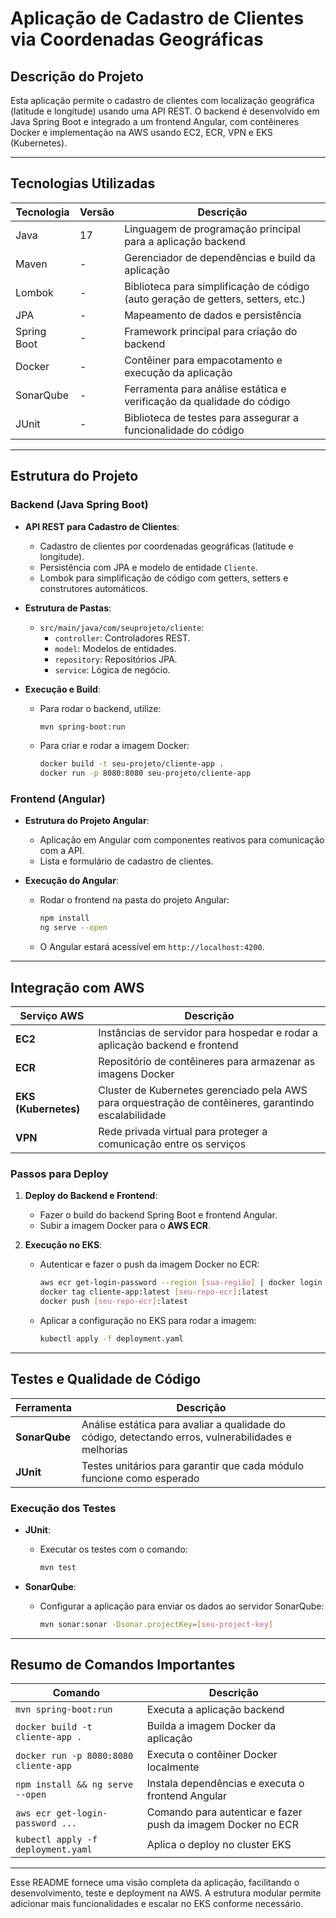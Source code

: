 # Aplicação de Cadastro de Clientes via Coordenadas Geográficas

## Descrição do Projeto

Esta aplicação permite o cadastro de clientes com localização geográfica (latitude e longitude) usando uma API REST. O backend é desenvolvido em Java Spring Boot e integrado a um frontend Angular, com contêineres Docker e implementação na AWS usando EC2, ECR, VPN e EKS (Kubernetes).

---

## Tecnologias Utilizadas

| Tecnologia      | Versão  | Descrição                                                                                   |
|-----------------|---------|-----------------------------------------------------------------------------------------------|
| Java            | 17      | Linguagem de programação principal para a aplicação backend                                   |
| Maven           | -       | Gerenciador de dependências e build da aplicação                                             |
| Lombok          | -       | Biblioteca para simplificação de código (auto geração de getters, setters, etc.)             |
| JPA             | -       | Mapeamento de dados e persistência                                                           |
| Spring Boot     | -       | Framework principal para criação do backend                                                  |
| Docker          | -       | Contêiner para empacotamento e execução da aplicação                                         |
| SonarQube       | -       | Ferramenta para análise estática e verificação da qualidade do código                        |
| JUnit           | -       | Biblioteca de testes para assegurar a funcionalidade do código                               |

---

## Estrutura do Projeto

### Backend (Java Spring Boot)

- **API REST para Cadastro de Clientes**:
  - Cadastro de clientes por coordenadas geográficas (latitude e longitude).
  - Persistência com JPA e modelo de entidade `Cliente`.
  - Lombok para simplificação de código com getters, setters e construtores automáticos.

- **Estrutura de Pastas**:
  - `src/main/java/com/seuprojeto/cliente`:
    - `controller`: Controladores REST.
    - `model`: Modelos de entidades.
    - `repository`: Repositórios JPA.
    - `service`: Lógica de negócio.

- **Execução e Build**:
  - Para rodar o backend, utilize:
    ```bash
    mvn spring-boot:run
    ```
  - Para criar e rodar a imagem Docker:
    ```bash
    docker build -t seu-projeto/cliente-app .
    docker run -p 8080:8080 seu-projeto/cliente-app
    ```

### Frontend (Angular)

- **Estrutura do Projeto Angular**:
  - Aplicação em Angular com componentes reativos para comunicação com a API.
  - Lista e formulário de cadastro de clientes.

- **Execução do Angular**:
  - Rodar o frontend na pasta do projeto Angular:
    ```bash
    npm install
    ng serve --open
    ```
  - O Angular estará acessível em `http://localhost:4200`.

---

## Integração com AWS

| Serviço AWS       | Descrição                                                                                                        |
|-------------------|------------------------------------------------------------------------------------------------------------------|
| **EC2**           | Instâncias de servidor para hospedar e rodar a aplicação backend e frontend                                     |
| **ECR**           | Repositório de contêineres para armazenar as imagens Docker                                                     |
| **EKS (Kubernetes)** | Cluster de Kubernetes gerenciado pela AWS para orquestração de contêineres, garantindo escalabilidade          |
| **VPN**           | Rede privada virtual para proteger a comunicação entre os serviços                                              |

### Passos para Deploy

1. **Deploy do Backend e Frontend**:
   - Fazer o build do backend Spring Boot e frontend Angular.
   - Subir a imagem Docker para o **AWS ECR**.

2. **Execução no EKS**:
   - Autenticar e fazer o push da imagem Docker no ECR:
     ```bash
     aws ecr get-login-password --region [sua-região] | docker login --username AWS --password-stdin [seu-repo-ecr]
     docker tag cliente-app:latest [seu-repo-ecr]:latest
     docker push [seu-repo-ecr]:latest
     ```
   - Aplicar a configuração no EKS para rodar a imagem:
     ```bash
     kubectl apply -f deployment.yaml
     ```

---

## Testes e Qualidade de Código

| Ferramenta   | Descrição                                                                                           |
|--------------|-----------------------------------------------------------------------------------------------------|
| **SonarQube**| Análise estática para avaliar a qualidade do código, detectando erros, vulnerabilidades e melhorias |
| **JUnit**    | Testes unitários para garantir que cada módulo funcione como esperado                               |

### Execução dos Testes

- **JUnit**:
  - Executar os testes com o comando:
    ```bash
    mvn test
    ```

- **SonarQube**:
  - Configurar a aplicação para enviar os dados ao servidor SonarQube:
    ```bash
    mvn sonar:sonar -Dsonar.projectKey=[seu-project-key]
    ```

---

## Resumo de Comandos Importantes

| Comando                                | Descrição                                                                                          |
|----------------------------------------|----------------------------------------------------------------------------------------------------|
| `mvn spring-boot:run`                  | Executa a aplicação backend                                                                       |
| `docker build -t cliente-app .`        | Builda a imagem Docker da aplicação                                                                |
| `docker run -p 8080:8080 cliente-app`  | Executa o contêiner Docker localmente                                                              |
| `npm install && ng serve --open`       | Instala dependências e executa o frontend Angular                                                  |
| `aws ecr get-login-password ...`       | Comando para autenticar e fazer push da imagem Docker no ECR                                       |
| `kubectl apply -f deployment.yaml`     | Aplica o deploy no cluster EKS                                                                     |

---

Esse README fornece uma visão completa da aplicação, facilitando o desenvolvimento, teste e deployment na AWS. A estrutura modular permite adicionar mais funcionalidades e escalar no EKS conforme necessário.
